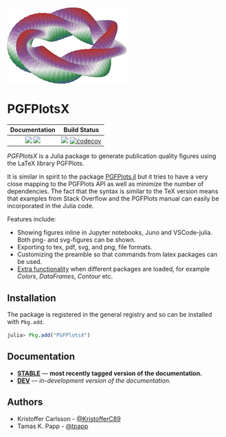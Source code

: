 ![logo](docs/src/assets/logo.png)

# PGFPlotsX

| **Documentation**                                                               | **Build Status**                                                                                |
|:-------------------------------------------------------------------------------:|:-----------------------------------------------------------------------------------------------:|
| [![][docs-stable-img]][docs-stable-url] [![][docs-dev-img]][docs-dev-url] | [![][travis-img]][travis-url] [![codecov](https://codecov.io/gh/KristofferC/PGFPlotsX.jl/branch/master/graph/badge.svg)](https://codecov.io/gh/KristofferC/PGFPlotsX.jl)|


*PGFPlotsX* is a Julia package to generate publication quality figures using the LaTeX library PGFPlots.

It is similar in spirit to the package [PGFPlots.jl](https://github.com/sisl/PGFPlots.jl) but it
tries to have a very close mapping to the PGFPlots API as well as minimize the number of dependencies.
The fact that the syntax is similar to the TeX version means that examples from Stack Overflow and the PGFPlots manual can
easily be incorporated in the Julia code.

Features include:

* Showing figures inline in Jupyter notebooks, Juno and VSCode-julia. Both png- and svg-figures can be shown.
* Exporting to tex, pdf, svg, and png, file formats.
* Customizing the preamble so that commands from latex packages can be used.
* [Extra functionality](https://kristofferc.github.io/PGFPlotsX.jl/stable/examples/juliatypes.html) when different packages are loaded, for example *Colors*, *DataFrames*, *Contour* etc.

## Installation

The package is registered in the general registry and so can be installed with `Pkg.add`.

```julia
julia> Pkg.add("PGFPlotsX")
```

## Documentation

- [**STABLE**][docs-stable-url] &mdash; **most recently tagged version of the documentation.**
- [**DEV**][docs-dev-url] &mdash; *in-development version of the documentation.*


## Authors

- Kristoffer Carlsson - [@KristofferC89](https://github.com/KristofferC/)
- Tamas K. Papp - [@tpapp](https://github.com/tpapp)


[docs-dev-img]: https://img.shields.io/badge/docs-dev-blue.svg
[docs-dev-url]: https://kristofferc.github.io/PGFPlotsX.jl/dev/

[docs-stable-img]: https://img.shields.io/badge/docs-stable-blue.svg
[docs-stable-url]: https://kristofferc.github.io/PGFPlotsX.jl/stable

[travis-img]: https://travis-ci.org/KristofferC/PGFPlotsX.jl.svg?branch=master
[travis-url]: https://travis-ci.org/KristofferC/PGFPlotsX.jl

[issues-url]: https://github.com/KristofferC/PGFPlotsX.jl/issues
